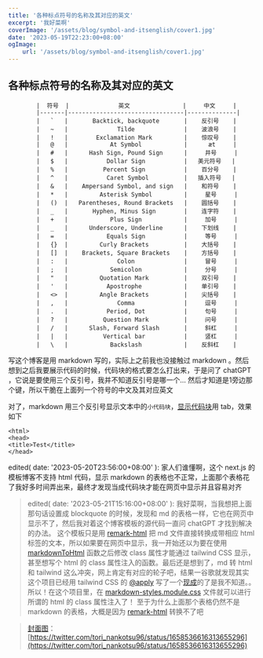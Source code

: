 ```yaml
---
title: '各种标点符号的名称及其对应的英文'
excerpt: '我好菜啊'
coverImage: '/assets/blog/symbol-and-itsenglish/cover1.jpg'
date: '2023-05-19T22:23:00+08:00'
ogImage: 
    url: '/assets/blog/symbol-and-itsenglish/cover1.jpg'
---
```


## 各种标点符号的名称及其对应的英文


            |  符号  |              英文               |     中文     |
            |-------|---------------------------------|--------------|
            |   `   |       Backtick, backquote       |    反引号    |
            |   ~   |              Tilde              |    波浪号    |
            |   !   |        Exclamation Mark         |    惊叹号    |
            |   @   |            At Symbol            |      æt     |
            |   #   |      Hash Sign, Pound Sign      |     井号     |
            |   $   |           Dollar Sign           |   美元符号   |
            |   %   |          Percent Sign           |    百分号    |
            |   ^   |           Caret Symbol          |   插入符号   |
            |   &   |    Ampersand Symbol, and sign   |    和符号    |
            |   *   |         Asterisk Symbol         |     星号     |
            |   ()  |   Parentheses, Round Brackets   |    圆括号    |
            |   _   |       Hyphen, Minus Sign        |    连字符    |
            |   +   |            Plus Sign            |     加号     |
            |   _   |      Underscore, Underline      |    下划线    |
            |   =   |           Equals Sign           |     等号     |
            |   {}  |         Curly Brackets          |    大括号    |
            |   []  |    Brackets, Square Brackets    |    方括号    |
            |   :   |              Colon              |     冒号     |
            |   ;   |            Semicolon            |     分号     |
            |   "   |         Quotation Mark          |    双引号    |
            |   '   |           Apostrophe            |    单引号    |
            |   <>  |         Angle Brackets          |    尖括号    |
            |   ,   |              Comma              |     逗号     |
            |   .   |           Period, Dot           |     句号     |
            |   ?   |          Question Mark          |     问号     |
            |   /   |      Slash, Forward Slash       |     斜杠     |
            |   |   |          Vertical bar           |     竖杠     |
            |   \   |            Backslash            |    反斜杠    |

写这个博客是用 markdown 写的，实际上之前我也没接触过 markdown 。然后想到之后我要展示代码的时候，代码块的格式要怎么打出来，于是问了 chatGPT ，它说是要使用三个反引号，我并不知道反引号是哪一个... 然后才知道是1旁边那个键，所以干脆在上面列一个符号的中文及其对应英文

对了，markdown 用三个反引号显示文本中的```小代码块```，[显示代码块](https://www.markdownguide.org/basic-syntax/#code-blocks-1)用 tab，效果如下

    <html>
    <head>
    <title>Test</title>
    </head>

edited( date: '2023-05-20T23:56:00+08:00' ): 家人们谁懂啊，这个 next.js 的模板博客不支持 html 代码，显示 markdown 的表格也不正常，上面那个表格花了我好多时间弄出来，最终才发现当成代码块才能在网页中显示并且容易对齐

> edited( date: '2023-05-21T15:16:00+08:00' ): 我好菜啊，当我想把上面那句话设置成 blockquote 的时候，发现和 md 的表格一样，它也在网页中显示不了，然后我对着这个博客模板的源代码一直问 chatGPT 才找到解决的办法。  这个模板只是用 [remark-html](https://github.com/remarkjs/remark-html) 把 md 文件直接转换成带相应 html 标签的文本，所以如果要在网页中显示，我一开始还以为要在使用 [markdownToHtml](https://github.com/vercel/next.js/blob/canary/examples/blog-starter/lib/markdownToHtml.ts) 函数之后修改 class 属性才能通过 tailwind CSS 显示，甚至想写个 html 的 class 属性注入的函数。最后还是想到了，md 转 html 和 tailwind 这么冲突，网上肯定有对应的轮子吧，结果一谷歌就发现其实这个项目已经用 tailwind CSS 的 [@apply](https://dev.to/ewatch/styling-markdown-generated-html-with-tailwind-css-and-parsedown-328d) 写了一个[现成](https://github.com/vercel/next.js/blob/canary/examples/blog-starter/components/post-body.tsx)的了是我不知道。。所以！在这个项目里，在 [markdown-styles.module.css](https://github.com/vercel/next.js/blob/canary/examples/blog-starter/components/markdown-styles.module.css) 文件就可以进行所谓的 html 的 class 属性注入了！
至于为什么上面那个表格仍然不是 markdown 的表格，大概是因为 [remark-html](https://github.com/remarkjs/remark-html) 转换不了吧

> [封面图](https://twitter.com/tori_nankotsu96/status/1658536616313655296)：[https://twitter.com/tori_nankotsu96/status/1658536616313655296](https://twitter.com/tori_nankotsu96/status/1658536616313655296)


